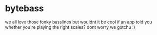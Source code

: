 # bytebass
we all love those fonky basslines but wouldnt it be cool if an app told you whether you're playing the right scales? dont worry we gotchu :)
